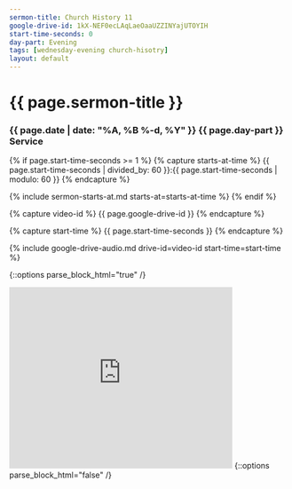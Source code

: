 ```yaml
---
sermon-title: Church History 11
google-drive-id: 1kX-NEF0ecLAqLaeOaaUZZINYajUTOYIH
start-time-seconds: 0
day-part: Evening
tags: [wednesday-evening church-hisotry]
layout: default
---
```


# {{ page.sermon-title }}

### {{ page.date | date: "%A, %B %-d, %Y" }} {{ page.day-part }} Service

{% if page.start-time-seconds >= 1 %}
{% capture starts-at-time %}
{{ page.start-time-seconds | divided_by: 60 }}:{{ page.start-time-seconds | modulo: 60 }}
{% endcapture %}

{% include sermon-starts-at.md starts-at=starts-at-time %}
{% endif %}

{% capture video-id %}
{{ page.google-drive-id }}
{% endcapture %}

{% capture start-time %}
{{ page.start-time-seconds }}
{% endcapture %}

{% include google-drive-audio.md drive-id=video-id start-time=start-time %}

{::options parse_block_html="true" /}
<iframe src="https://onedrive.live.com/embed?cid=19DF4E5D38A1B8EB&resid=19DF4E5D38A1B8EB%2149228&authkey=AIX6i8V0jYoLgxY&em=2" width="402" height="327" frameborder="0" scrolling="no"></iframe>
{::options parse_block_html="false" /}
